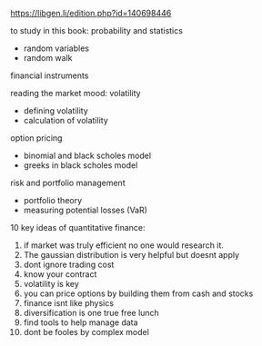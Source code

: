 https://libgen.li/edition.php?id=140698446

to study in this book:
probability and statistics
- random  variables
- random walk

financial instruments

reading the market mood: volatility
- defining volatility
- calculation of volatility

option pricing
- binomial and black scholes model
- greeks in black scholes model

risk and portfolio management
- portfolio theory
- measuring potential losses (VaR)

10 key ideas of quantitative finance:

1. if market was truly efficient no one would research it.
2. The gaussian distribution is very helpful but doesnt apply
3. dont ignore trading cost
4. know your contract
5. volatility is key
6. you can price options by building them from cash and stocks
7. finance isnt like physics
8. diversification is one true free lunch
9. find tools to help manage data
10. dont be fooles by complex model
